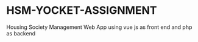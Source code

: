 # HSM-YOCKET-ASSIGNMENT
Housing Society Management Web App using vue js as front end and php as backend
